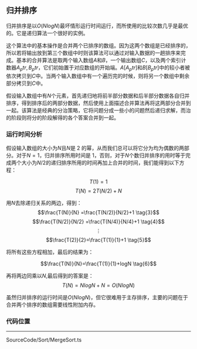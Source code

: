 <!-- @format -->

## 归并排序

归并排序是以$O(NlogN)$最坏情形运行时间运行，而所使用的比较次数几乎是最优的。它是递归算法一个很好的实例。

这个算法中的基本操作是合并两个已排序的数组。因为这两个数组是已经排序的，所以若将输出放到第三个数组中时则该算法可以通过对输入数据的一趟排序来完成。基本的合并算法是取两个输入数组$A$和$B$，一个输出数组$C$，以及两个索引计数器$A_ptr,B_ptr$，它们初始置于对应数组的开始端。$A[A_ptr]$和$B[B_ptr]$中的较小者被依次拷贝到$C$中。当两个输入数组中有一个遍历完的时候，则将另一个数组中剩余部分拷贝到$C$中。

假设输入数组中有$N$个元素，首先递归地将前半部分数据和后半部分数据各自归并排序，得到排序后的两部分数据，然后使用上面描述合并算法再将这两部分合并到一起。该算法是经典的分治策略，它将问题分成一些小的问题然后递归求解，而治的阶段则将分的阶段解得的各个答案合并到一起。

### 运行时间分析

假设输入数组的大小为$N$且$N$是 2 的幂，从而我们总可以将它分为均为偶数的两部分。对于$N=1$，归并排序所用时间是 1，否则，对于$N$个数归并排序的用时等于完成两个大小为$N/2$的递归排序所用的时间再加上合并的时间，我们能得到以下方程：

$$T(1)=1 \tag{1}$$
$$T(N)=2T(N/2)+N \tag{2}$$

用$N$去除递归关系的两边，得到：
$$\frac{T(N)}{N} =\frac{T(N/2)}{N/2}+1 \tag{3}$$
$$\frac{T(N/2)}{N/2} =\frac{T(N/4)}{N/4}+1 \tag{4}$$
$$\vdots$$
$$\frac{T(2)}{2}=\frac{T(1)}{1}+1 \tag{5}$$

将所有这些方程相加，最后的结果为：

$$\frac{T(N)}{N}=\frac{T(1)}{1}+logN \tag{6}$$

再将两边同乘以$N$,最后得到的答案是：
$$T(N)=NlogN+N=O(NlogN) \tag{7}$$

虽然归并排序的运行时间是$O(NlogN)$，但它很难用于主存排序，主要的问题在于合并两个排序的数组需要线性附加内存。

### 代码位置

---

SourceCode/Sort/MergeSort.ts
